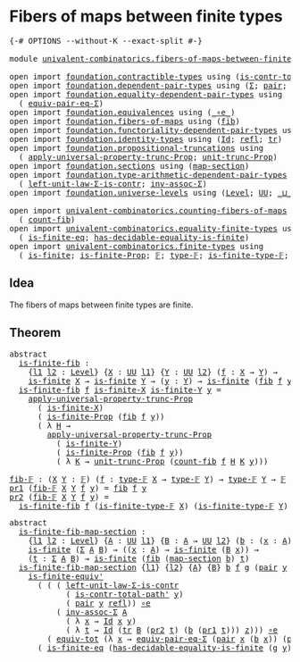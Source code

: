 # Fibers of maps between finite types

<pre class="Agda"><a id="48" class="Symbol">{-#</a> <a id="52" class="Keyword">OPTIONS</a> <a id="60" class="Pragma">--without-K</a> <a id="72" class="Pragma">--exact-split</a> <a id="86" class="Symbol">#-}</a>

<a id="91" class="Keyword">module</a> <a id="98" href="univalent-combinatorics.fibers-of-maps-between-finite-types.html" class="Module">univalent-combinatorics.fibers-of-maps-between-finite-types</a> <a id="158" class="Keyword">where</a>

<a id="165" class="Keyword">open</a> <a id="170" class="Keyword">import</a> <a id="177" href="foundation.contractible-types.html" class="Module">foundation.contractible-types</a> <a id="207" class="Keyword">using</a> <a id="213" class="Symbol">(</a><a id="214" href="foundation-core.contractible-types.html#2189" class="Function">is-contr-total-path&#39;</a><a id="234" class="Symbol">)</a>
<a id="236" class="Keyword">open</a> <a id="241" class="Keyword">import</a> <a id="248" href="foundation.dependent-pair-types.html" class="Module">foundation.dependent-pair-types</a> <a id="280" class="Keyword">using</a> <a id="286" class="Symbol">(</a><a id="287" href="foundation-core.dependent-pair-types.html#502" class="Record">Σ</a><a id="288" class="Symbol">;</a> <a id="290" href="foundation-core.dependent-pair-types.html#575" class="InductiveConstructor">pair</a><a id="294" class="Symbol">;</a> <a id="296" href="foundation-core.dependent-pair-types.html#592" class="Field">pr1</a><a id="299" class="Symbol">;</a> <a id="301" href="foundation-core.dependent-pair-types.html#604" class="Field">pr2</a><a id="304" class="Symbol">)</a>
<a id="306" class="Keyword">open</a> <a id="311" class="Keyword">import</a> <a id="318" href="foundation.equality-dependent-pair-types.html" class="Module">foundation.equality-dependent-pair-types</a> <a id="359" class="Keyword">using</a>
  <a id="367" class="Symbol">(</a> <a id="369" href="foundation.equality-dependent-pair-types.html#2407" class="Function">equiv-pair-eq-Σ</a><a id="384" class="Symbol">)</a>
<a id="386" class="Keyword">open</a> <a id="391" class="Keyword">import</a> <a id="398" href="foundation.equivalences.html" class="Module">foundation.equivalences</a> <a id="422" class="Keyword">using</a> <a id="428" class="Symbol">(</a><a id="429" href="foundation-core.equivalences.html#7843" class="Function Operator">_∘e_</a><a id="433" class="Symbol">)</a>
<a id="435" class="Keyword">open</a> <a id="440" class="Keyword">import</a> <a id="447" href="foundation.fibers-of-maps.html" class="Module">foundation.fibers-of-maps</a> <a id="473" class="Keyword">using</a> <a id="479" class="Symbol">(</a><a id="480" href="foundation-core.fibers-of-maps.html#928" class="Function">fib</a><a id="483" class="Symbol">)</a>
<a id="485" class="Keyword">open</a> <a id="490" class="Keyword">import</a> <a id="497" href="foundation.functoriality-dependent-pair-types.html" class="Module">foundation.functoriality-dependent-pair-types</a> <a id="543" class="Keyword">using</a> <a id="549" class="Symbol">(</a><a id="550" href="foundation-core.functoriality-dependent-pair-types.html#6804" class="Function">equiv-tot</a><a id="559" class="Symbol">)</a>
<a id="561" class="Keyword">open</a> <a id="566" class="Keyword">import</a> <a id="573" href="foundation.identity-types.html" class="Module">foundation.identity-types</a> <a id="599" class="Keyword">using</a> <a id="605" class="Symbol">(</a><a id="606" href="foundation-core.identity-types.html#641" class="Datatype">Id</a><a id="608" class="Symbol">;</a> <a id="610" href="foundation-core.identity-types.html#694" class="InductiveConstructor">refl</a><a id="614" class="Symbol">;</a> <a id="616" href="foundation-core.identity-types.html#4584" class="Function">tr</a><a id="618" class="Symbol">)</a>
<a id="620" class="Keyword">open</a> <a id="625" class="Keyword">import</a> <a id="632" href="foundation.propositional-truncations.html" class="Module">foundation.propositional-truncations</a> <a id="669" class="Keyword">using</a>
  <a id="677" class="Symbol">(</a> <a id="679" href="foundation.propositional-truncations.html#5148" class="Function">apply-universal-property-trunc-Prop</a><a id="714" class="Symbol">;</a> <a id="716" href="foundation.propositional-truncations.html#1756" class="Postulate">unit-trunc-Prop</a><a id="731" class="Symbol">)</a>
<a id="733" class="Keyword">open</a> <a id="738" class="Keyword">import</a> <a id="745" href="foundation.sections.html" class="Module">foundation.sections</a> <a id="765" class="Keyword">using</a> <a id="771" class="Symbol">(</a><a id="772" href="foundation.sections.html#1762" class="Function">map-section</a><a id="783" class="Symbol">)</a>
<a id="785" class="Keyword">open</a> <a id="790" class="Keyword">import</a> <a id="797" href="foundation.type-arithmetic-dependent-pair-types.html" class="Module">foundation.type-arithmetic-dependent-pair-types</a> <a id="845" class="Keyword">using</a>
  <a id="853" class="Symbol">(</a> <a id="855" href="foundation-core.type-arithmetic-dependent-pair-types.html#3077" class="Function">left-unit-law-Σ-is-contr</a><a id="879" class="Symbol">;</a> <a id="881" href="foundation-core.type-arithmetic-dependent-pair-types.html#5795" class="Function">inv-assoc-Σ</a><a id="892" class="Symbol">)</a>
<a id="894" class="Keyword">open</a> <a id="899" class="Keyword">import</a> <a id="906" href="foundation.universe-levels.html" class="Module">foundation.universe-levels</a> <a id="933" class="Keyword">using</a> <a id="939" class="Symbol">(</a><a id="940" href="Agda.Primitive.html#597" class="Postulate">Level</a><a id="945" class="Symbol">;</a> <a id="947" href="foundation-core.universe-levels.html#222" class="Primitive">UU</a><a id="949" class="Symbol">;</a> <a id="951" href="Agda.Primitive.html#810" class="Primitive Operator">_⊔_</a><a id="954" class="Symbol">)</a>

<a id="957" class="Keyword">open</a> <a id="962" class="Keyword">import</a> <a id="969" href="univalent-combinatorics.counting-fibers-of-maps.html" class="Module">univalent-combinatorics.counting-fibers-of-maps</a> <a id="1017" class="Keyword">using</a>
  <a id="1025" class="Symbol">(</a> <a id="1027" href="univalent-combinatorics.counting-fibers-of-maps.html#834" class="Function">count-fib</a><a id="1036" class="Symbol">)</a>
<a id="1038" class="Keyword">open</a> <a id="1043" class="Keyword">import</a> <a id="1050" href="univalent-combinatorics.equality-finite-types.html" class="Module">univalent-combinatorics.equality-finite-types</a> <a id="1096" class="Keyword">using</a>
  <a id="1104" class="Symbol">(</a> <a id="1106" href="univalent-combinatorics.equality-finite-types.html#3302" class="Function">is-finite-eq</a><a id="1118" class="Symbol">;</a> <a id="1120" href="univalent-combinatorics.equality-finite-types.html#1960" class="Function">has-decidable-equality-is-finite</a><a id="1152" class="Symbol">)</a>
<a id="1154" class="Keyword">open</a> <a id="1159" class="Keyword">import</a> <a id="1166" href="univalent-combinatorics.finite-types.html" class="Module">univalent-combinatorics.finite-types</a> <a id="1203" class="Keyword">using</a>
  <a id="1211" class="Symbol">(</a> <a id="1213" href="univalent-combinatorics.finite-types.html#3732" class="Function">is-finite</a><a id="1222" class="Symbol">;</a> <a id="1224" href="univalent-combinatorics.finite-types.html#3641" class="Function">is-finite-Prop</a><a id="1238" class="Symbol">;</a> <a id="1240" href="univalent-combinatorics.finite-types.html#4123" class="Function">𝔽</a><a id="1241" class="Symbol">;</a> <a id="1243" href="univalent-combinatorics.finite-types.html#4171" class="Function">type-𝔽</a><a id="1249" class="Symbol">;</a> <a id="1251" href="univalent-combinatorics.finite-types.html#4222" class="Function">is-finite-type-𝔽</a><a id="1267" class="Symbol">;</a> <a id="1269" href="univalent-combinatorics.finite-types.html#6492" class="Function">is-finite-equiv&#39;</a><a id="1285" class="Symbol">)</a>
</pre>
## Idea

The fibers of maps between finite types are finite.

## Theorem

<pre class="Agda"><a id="1374" class="Keyword">abstract</a>
  <a id="is-finite-fib"></a><a id="1385" href="univalent-combinatorics.fibers-of-maps-between-finite-types.html#1385" class="Function">is-finite-fib</a> <a id="1399" class="Symbol">:</a>
    <a id="1405" class="Symbol">{</a><a id="1406" href="univalent-combinatorics.fibers-of-maps-between-finite-types.html#1406" class="Bound">l1</a> <a id="1409" href="univalent-combinatorics.fibers-of-maps-between-finite-types.html#1409" class="Bound">l2</a> <a id="1412" class="Symbol">:</a> <a id="1414" href="Agda.Primitive.html#597" class="Postulate">Level</a><a id="1419" class="Symbol">}</a> <a id="1421" class="Symbol">{</a><a id="1422" href="univalent-combinatorics.fibers-of-maps-between-finite-types.html#1422" class="Bound">X</a> <a id="1424" class="Symbol">:</a> <a id="1426" href="foundation-core.universe-levels.html#222" class="Primitive">UU</a> <a id="1429" href="univalent-combinatorics.fibers-of-maps-between-finite-types.html#1406" class="Bound">l1</a><a id="1431" class="Symbol">}</a> <a id="1433" class="Symbol">{</a><a id="1434" href="univalent-combinatorics.fibers-of-maps-between-finite-types.html#1434" class="Bound">Y</a> <a id="1436" class="Symbol">:</a> <a id="1438" href="foundation-core.universe-levels.html#222" class="Primitive">UU</a> <a id="1441" href="univalent-combinatorics.fibers-of-maps-between-finite-types.html#1409" class="Bound">l2</a><a id="1443" class="Symbol">}</a> <a id="1445" class="Symbol">(</a><a id="1446" href="univalent-combinatorics.fibers-of-maps-between-finite-types.html#1446" class="Bound">f</a> <a id="1448" class="Symbol">:</a> <a id="1450" href="univalent-combinatorics.fibers-of-maps-between-finite-types.html#1422" class="Bound">X</a> <a id="1452" class="Symbol">→</a> <a id="1454" href="univalent-combinatorics.fibers-of-maps-between-finite-types.html#1434" class="Bound">Y</a><a id="1455" class="Symbol">)</a> <a id="1457" class="Symbol">→</a>
    <a id="1463" href="univalent-combinatorics.finite-types.html#3732" class="Function">is-finite</a> <a id="1473" href="univalent-combinatorics.fibers-of-maps-between-finite-types.html#1422" class="Bound">X</a> <a id="1475" class="Symbol">→</a> <a id="1477" href="univalent-combinatorics.finite-types.html#3732" class="Function">is-finite</a> <a id="1487" href="univalent-combinatorics.fibers-of-maps-between-finite-types.html#1434" class="Bound">Y</a> <a id="1489" class="Symbol">→</a> <a id="1491" class="Symbol">(</a><a id="1492" href="univalent-combinatorics.fibers-of-maps-between-finite-types.html#1492" class="Bound">y</a> <a id="1494" class="Symbol">:</a> <a id="1496" href="univalent-combinatorics.fibers-of-maps-between-finite-types.html#1434" class="Bound">Y</a><a id="1497" class="Symbol">)</a> <a id="1499" class="Symbol">→</a> <a id="1501" href="univalent-combinatorics.finite-types.html#3732" class="Function">is-finite</a> <a id="1511" class="Symbol">(</a><a id="1512" href="foundation-core.fibers-of-maps.html#928" class="Function">fib</a> <a id="1516" href="univalent-combinatorics.fibers-of-maps-between-finite-types.html#1446" class="Bound">f</a> <a id="1518" href="univalent-combinatorics.fibers-of-maps-between-finite-types.html#1492" class="Bound">y</a><a id="1519" class="Symbol">)</a>
  <a id="1523" href="univalent-combinatorics.fibers-of-maps-between-finite-types.html#1385" class="Function">is-finite-fib</a> <a id="1537" href="univalent-combinatorics.fibers-of-maps-between-finite-types.html#1537" class="Bound">f</a> <a id="1539" href="univalent-combinatorics.fibers-of-maps-between-finite-types.html#1539" class="Bound">is-finite-X</a> <a id="1551" href="univalent-combinatorics.fibers-of-maps-between-finite-types.html#1551" class="Bound">is-finite-Y</a> <a id="1563" href="univalent-combinatorics.fibers-of-maps-between-finite-types.html#1563" class="Bound">y</a> <a id="1565" class="Symbol">=</a>
    <a id="1571" href="foundation.propositional-truncations.html#5148" class="Function">apply-universal-property-trunc-Prop</a>
      <a id="1613" class="Symbol">(</a> <a id="1615" href="univalent-combinatorics.fibers-of-maps-between-finite-types.html#1539" class="Bound">is-finite-X</a><a id="1626" class="Symbol">)</a>
      <a id="1634" class="Symbol">(</a> <a id="1636" href="univalent-combinatorics.finite-types.html#3641" class="Function">is-finite-Prop</a> <a id="1651" class="Symbol">(</a><a id="1652" href="foundation-core.fibers-of-maps.html#928" class="Function">fib</a> <a id="1656" href="univalent-combinatorics.fibers-of-maps-between-finite-types.html#1537" class="Bound">f</a> <a id="1658" href="univalent-combinatorics.fibers-of-maps-between-finite-types.html#1563" class="Bound">y</a><a id="1659" class="Symbol">))</a>
      <a id="1668" class="Symbol">(</a> <a id="1670" class="Symbol">λ</a> <a id="1672" href="univalent-combinatorics.fibers-of-maps-between-finite-types.html#1672" class="Bound">H</a> <a id="1674" class="Symbol">→</a>
        <a id="1684" href="foundation.propositional-truncations.html#5148" class="Function">apply-universal-property-trunc-Prop</a>
          <a id="1730" class="Symbol">(</a> <a id="1732" href="univalent-combinatorics.fibers-of-maps-between-finite-types.html#1551" class="Bound">is-finite-Y</a><a id="1743" class="Symbol">)</a>
          <a id="1755" class="Symbol">(</a> <a id="1757" href="univalent-combinatorics.finite-types.html#3641" class="Function">is-finite-Prop</a> <a id="1772" class="Symbol">(</a><a id="1773" href="foundation-core.fibers-of-maps.html#928" class="Function">fib</a> <a id="1777" href="univalent-combinatorics.fibers-of-maps-between-finite-types.html#1537" class="Bound">f</a> <a id="1779" href="univalent-combinatorics.fibers-of-maps-between-finite-types.html#1563" class="Bound">y</a><a id="1780" class="Symbol">))</a>
          <a id="1793" class="Symbol">(</a> <a id="1795" class="Symbol">λ</a> <a id="1797" href="univalent-combinatorics.fibers-of-maps-between-finite-types.html#1797" class="Bound">K</a> <a id="1799" class="Symbol">→</a> <a id="1801" href="foundation.propositional-truncations.html#1756" class="Postulate">unit-trunc-Prop</a> <a id="1817" class="Symbol">(</a><a id="1818" href="univalent-combinatorics.counting-fibers-of-maps.html#834" class="Function">count-fib</a> <a id="1828" href="univalent-combinatorics.fibers-of-maps-between-finite-types.html#1537" class="Bound">f</a> <a id="1830" href="univalent-combinatorics.fibers-of-maps-between-finite-types.html#1672" class="Bound">H</a> <a id="1832" href="univalent-combinatorics.fibers-of-maps-between-finite-types.html#1797" class="Bound">K</a> <a id="1834" href="univalent-combinatorics.fibers-of-maps-between-finite-types.html#1563" class="Bound">y</a><a id="1835" class="Symbol">)))</a>

<a id="fib-𝔽"></a><a id="1840" href="univalent-combinatorics.fibers-of-maps-between-finite-types.html#1840" class="Function">fib-𝔽</a> <a id="1846" class="Symbol">:</a> <a id="1848" class="Symbol">(</a><a id="1849" href="univalent-combinatorics.fibers-of-maps-between-finite-types.html#1849" class="Bound">X</a> <a id="1851" href="univalent-combinatorics.fibers-of-maps-between-finite-types.html#1851" class="Bound">Y</a> <a id="1853" class="Symbol">:</a> <a id="1855" href="univalent-combinatorics.finite-types.html#4123" class="Function">𝔽</a><a id="1856" class="Symbol">)</a> <a id="1858" class="Symbol">(</a><a id="1859" href="univalent-combinatorics.fibers-of-maps-between-finite-types.html#1859" class="Bound">f</a> <a id="1861" class="Symbol">:</a> <a id="1863" href="univalent-combinatorics.finite-types.html#4171" class="Function">type-𝔽</a> <a id="1870" href="univalent-combinatorics.fibers-of-maps-between-finite-types.html#1849" class="Bound">X</a> <a id="1872" class="Symbol">→</a> <a id="1874" href="univalent-combinatorics.finite-types.html#4171" class="Function">type-𝔽</a> <a id="1881" href="univalent-combinatorics.fibers-of-maps-between-finite-types.html#1851" class="Bound">Y</a><a id="1882" class="Symbol">)</a> <a id="1884" class="Symbol">→</a> <a id="1886" href="univalent-combinatorics.finite-types.html#4171" class="Function">type-𝔽</a> <a id="1893" href="univalent-combinatorics.fibers-of-maps-between-finite-types.html#1851" class="Bound">Y</a> <a id="1895" class="Symbol">→</a> <a id="1897" href="univalent-combinatorics.finite-types.html#4123" class="Function">𝔽</a>
<a id="1899" href="foundation-core.dependent-pair-types.html#592" class="Field">pr1</a> <a id="1903" class="Symbol">(</a><a id="1904" href="univalent-combinatorics.fibers-of-maps-between-finite-types.html#1840" class="Function">fib-𝔽</a> <a id="1910" href="univalent-combinatorics.fibers-of-maps-between-finite-types.html#1910" class="Bound">X</a> <a id="1912" href="univalent-combinatorics.fibers-of-maps-between-finite-types.html#1912" class="Bound">Y</a> <a id="1914" href="univalent-combinatorics.fibers-of-maps-between-finite-types.html#1914" class="Bound">f</a> <a id="1916" href="univalent-combinatorics.fibers-of-maps-between-finite-types.html#1916" class="Bound">y</a><a id="1917" class="Symbol">)</a> <a id="1919" class="Symbol">=</a> <a id="1921" href="foundation-core.fibers-of-maps.html#928" class="Function">fib</a> <a id="1925" href="univalent-combinatorics.fibers-of-maps-between-finite-types.html#1914" class="Bound">f</a> <a id="1927" href="univalent-combinatorics.fibers-of-maps-between-finite-types.html#1916" class="Bound">y</a>
<a id="1929" href="foundation-core.dependent-pair-types.html#604" class="Field">pr2</a> <a id="1933" class="Symbol">(</a><a id="1934" href="univalent-combinatorics.fibers-of-maps-between-finite-types.html#1840" class="Function">fib-𝔽</a> <a id="1940" href="univalent-combinatorics.fibers-of-maps-between-finite-types.html#1940" class="Bound">X</a> <a id="1942" href="univalent-combinatorics.fibers-of-maps-between-finite-types.html#1942" class="Bound">Y</a> <a id="1944" href="univalent-combinatorics.fibers-of-maps-between-finite-types.html#1944" class="Bound">f</a> <a id="1946" href="univalent-combinatorics.fibers-of-maps-between-finite-types.html#1946" class="Bound">y</a><a id="1947" class="Symbol">)</a> <a id="1949" class="Symbol">=</a>
  <a id="1953" href="univalent-combinatorics.fibers-of-maps-between-finite-types.html#1385" class="Function">is-finite-fib</a> <a id="1967" href="univalent-combinatorics.fibers-of-maps-between-finite-types.html#1944" class="Bound">f</a> <a id="1969" class="Symbol">(</a><a id="1970" href="univalent-combinatorics.finite-types.html#4222" class="Function">is-finite-type-𝔽</a> <a id="1987" href="univalent-combinatorics.fibers-of-maps-between-finite-types.html#1940" class="Bound">X</a><a id="1988" class="Symbol">)</a> <a id="1990" class="Symbol">(</a><a id="1991" href="univalent-combinatorics.finite-types.html#4222" class="Function">is-finite-type-𝔽</a> <a id="2008" href="univalent-combinatorics.fibers-of-maps-between-finite-types.html#1942" class="Bound">Y</a><a id="2009" class="Symbol">)</a> <a id="2011" href="univalent-combinatorics.fibers-of-maps-between-finite-types.html#1946" class="Bound">y</a>
</pre>
<pre class="Agda"><a id="2026" class="Keyword">abstract</a>
  <a id="is-finite-fib-map-section"></a><a id="2037" href="univalent-combinatorics.fibers-of-maps-between-finite-types.html#2037" class="Function">is-finite-fib-map-section</a> <a id="2063" class="Symbol">:</a>
    <a id="2069" class="Symbol">{</a><a id="2070" href="univalent-combinatorics.fibers-of-maps-between-finite-types.html#2070" class="Bound">l1</a> <a id="2073" href="univalent-combinatorics.fibers-of-maps-between-finite-types.html#2073" class="Bound">l2</a> <a id="2076" class="Symbol">:</a> <a id="2078" href="Agda.Primitive.html#597" class="Postulate">Level</a><a id="2083" class="Symbol">}</a> <a id="2085" class="Symbol">{</a><a id="2086" href="univalent-combinatorics.fibers-of-maps-between-finite-types.html#2086" class="Bound">A</a> <a id="2088" class="Symbol">:</a> <a id="2090" href="foundation-core.universe-levels.html#222" class="Primitive">UU</a> <a id="2093" href="univalent-combinatorics.fibers-of-maps-between-finite-types.html#2070" class="Bound">l1</a><a id="2095" class="Symbol">}</a> <a id="2097" class="Symbol">{</a><a id="2098" href="univalent-combinatorics.fibers-of-maps-between-finite-types.html#2098" class="Bound">B</a> <a id="2100" class="Symbol">:</a> <a id="2102" href="univalent-combinatorics.fibers-of-maps-between-finite-types.html#2086" class="Bound">A</a> <a id="2104" class="Symbol">→</a> <a id="2106" href="foundation-core.universe-levels.html#222" class="Primitive">UU</a> <a id="2109" href="univalent-combinatorics.fibers-of-maps-between-finite-types.html#2073" class="Bound">l2</a><a id="2111" class="Symbol">}</a> <a id="2113" class="Symbol">(</a><a id="2114" href="univalent-combinatorics.fibers-of-maps-between-finite-types.html#2114" class="Bound">b</a> <a id="2116" class="Symbol">:</a> <a id="2118" class="Symbol">(</a><a id="2119" href="univalent-combinatorics.fibers-of-maps-between-finite-types.html#2119" class="Bound">x</a> <a id="2121" class="Symbol">:</a> <a id="2123" href="univalent-combinatorics.fibers-of-maps-between-finite-types.html#2086" class="Bound">A</a><a id="2124" class="Symbol">)</a> <a id="2126" class="Symbol">→</a> <a id="2128" href="univalent-combinatorics.fibers-of-maps-between-finite-types.html#2098" class="Bound">B</a> <a id="2130" href="univalent-combinatorics.fibers-of-maps-between-finite-types.html#2119" class="Bound">x</a><a id="2131" class="Symbol">)</a> <a id="2133" class="Symbol">→</a>
    <a id="2139" href="univalent-combinatorics.finite-types.html#3732" class="Function">is-finite</a> <a id="2149" class="Symbol">(</a><a id="2150" href="foundation-core.dependent-pair-types.html#502" class="Record">Σ</a> <a id="2152" href="univalent-combinatorics.fibers-of-maps-between-finite-types.html#2086" class="Bound">A</a> <a id="2154" href="univalent-combinatorics.fibers-of-maps-between-finite-types.html#2098" class="Bound">B</a><a id="2155" class="Symbol">)</a> <a id="2157" class="Symbol">→</a> <a id="2159" class="Symbol">((</a><a id="2161" href="univalent-combinatorics.fibers-of-maps-between-finite-types.html#2161" class="Bound">x</a> <a id="2163" class="Symbol">:</a> <a id="2165" href="univalent-combinatorics.fibers-of-maps-between-finite-types.html#2086" class="Bound">A</a><a id="2166" class="Symbol">)</a> <a id="2168" class="Symbol">→</a> <a id="2170" href="univalent-combinatorics.finite-types.html#3732" class="Function">is-finite</a> <a id="2180" class="Symbol">(</a><a id="2181" href="univalent-combinatorics.fibers-of-maps-between-finite-types.html#2098" class="Bound">B</a> <a id="2183" href="univalent-combinatorics.fibers-of-maps-between-finite-types.html#2161" class="Bound">x</a><a id="2184" class="Symbol">))</a> <a id="2187" class="Symbol">→</a>
    <a id="2193" class="Symbol">(</a><a id="2194" href="univalent-combinatorics.fibers-of-maps-between-finite-types.html#2194" class="Bound">t</a> <a id="2196" class="Symbol">:</a> <a id="2198" href="foundation-core.dependent-pair-types.html#502" class="Record">Σ</a> <a id="2200" href="univalent-combinatorics.fibers-of-maps-between-finite-types.html#2086" class="Bound">A</a> <a id="2202" href="univalent-combinatorics.fibers-of-maps-between-finite-types.html#2098" class="Bound">B</a><a id="2203" class="Symbol">)</a> <a id="2205" class="Symbol">→</a> <a id="2207" href="univalent-combinatorics.finite-types.html#3732" class="Function">is-finite</a> <a id="2217" class="Symbol">(</a><a id="2218" href="foundation-core.fibers-of-maps.html#928" class="Function">fib</a> <a id="2222" class="Symbol">(</a><a id="2223" href="foundation.sections.html#1762" class="Function">map-section</a> <a id="2235" href="univalent-combinatorics.fibers-of-maps-between-finite-types.html#2114" class="Bound">b</a><a id="2236" class="Symbol">)</a> <a id="2238" href="univalent-combinatorics.fibers-of-maps-between-finite-types.html#2194" class="Bound">t</a><a id="2239" class="Symbol">)</a>
  <a id="2243" href="univalent-combinatorics.fibers-of-maps-between-finite-types.html#2037" class="Function">is-finite-fib-map-section</a> <a id="2269" class="Symbol">{</a><a id="2270" href="univalent-combinatorics.fibers-of-maps-between-finite-types.html#2270" class="Bound">l1</a><a id="2272" class="Symbol">}</a> <a id="2274" class="Symbol">{</a><a id="2275" href="univalent-combinatorics.fibers-of-maps-between-finite-types.html#2275" class="Bound">l2</a><a id="2277" class="Symbol">}</a> <a id="2279" class="Symbol">{</a><a id="2280" href="univalent-combinatorics.fibers-of-maps-between-finite-types.html#2280" class="Bound">A</a><a id="2281" class="Symbol">}</a> <a id="2283" class="Symbol">{</a><a id="2284" href="univalent-combinatorics.fibers-of-maps-between-finite-types.html#2284" class="Bound">B</a><a id="2285" class="Symbol">}</a> <a id="2287" href="univalent-combinatorics.fibers-of-maps-between-finite-types.html#2287" class="Bound">b</a> <a id="2289" href="univalent-combinatorics.fibers-of-maps-between-finite-types.html#2289" class="Bound">f</a> <a id="2291" href="univalent-combinatorics.fibers-of-maps-between-finite-types.html#2291" class="Bound">g</a> <a id="2293" class="Symbol">(</a><a id="2294" href="foundation-core.dependent-pair-types.html#575" class="InductiveConstructor">pair</a> <a id="2299" href="univalent-combinatorics.fibers-of-maps-between-finite-types.html#2299" class="Bound">y</a> <a id="2301" href="univalent-combinatorics.fibers-of-maps-between-finite-types.html#2301" class="Bound">z</a><a id="2302" class="Symbol">)</a> <a id="2304" class="Symbol">=</a>
    <a id="2310" href="univalent-combinatorics.finite-types.html#6492" class="Function">is-finite-equiv&#39;</a>
      <a id="2333" class="Symbol">(</a> <a id="2335" class="Symbol">(</a> <a id="2337" class="Symbol">(</a> <a id="2339" href="foundation-core.type-arithmetic-dependent-pair-types.html#3077" class="Function">left-unit-law-Σ-is-contr</a>
            <a id="2376" class="Symbol">(</a> <a id="2378" href="foundation-core.contractible-types.html#2189" class="Function">is-contr-total-path&#39;</a> <a id="2399" href="univalent-combinatorics.fibers-of-maps-between-finite-types.html#2299" class="Bound">y</a><a id="2400" class="Symbol">)</a>
            <a id="2414" class="Symbol">(</a> <a id="2416" href="foundation-core.dependent-pair-types.html#575" class="InductiveConstructor">pair</a> <a id="2421" href="univalent-combinatorics.fibers-of-maps-between-finite-types.html#2299" class="Bound">y</a> <a id="2423" href="foundation-core.identity-types.html#694" class="InductiveConstructor">refl</a><a id="2427" class="Symbol">))</a> <a id="2430" href="foundation-core.equivalences.html#7843" class="Function Operator">∘e</a>
          <a id="2443" class="Symbol">(</a> <a id="2445" href="foundation-core.type-arithmetic-dependent-pair-types.html#5795" class="Function">inv-assoc-Σ</a> <a id="2457" href="univalent-combinatorics.fibers-of-maps-between-finite-types.html#2280" class="Bound">A</a>
            <a id="2471" class="Symbol">(</a> <a id="2473" class="Symbol">λ</a> <a id="2475" href="univalent-combinatorics.fibers-of-maps-between-finite-types.html#2475" class="Bound">x</a> <a id="2477" class="Symbol">→</a> <a id="2479" href="foundation-core.identity-types.html#641" class="Datatype">Id</a> <a id="2482" href="univalent-combinatorics.fibers-of-maps-between-finite-types.html#2475" class="Bound">x</a> <a id="2484" href="univalent-combinatorics.fibers-of-maps-between-finite-types.html#2299" class="Bound">y</a><a id="2485" class="Symbol">)</a>
            <a id="2499" class="Symbol">(</a> <a id="2501" class="Symbol">λ</a> <a id="2503" href="univalent-combinatorics.fibers-of-maps-between-finite-types.html#2503" class="Bound">t</a> <a id="2505" class="Symbol">→</a> <a id="2507" href="foundation-core.identity-types.html#641" class="Datatype">Id</a> <a id="2510" class="Symbol">(</a><a id="2511" href="foundation-core.identity-types.html#4584" class="Function">tr</a> <a id="2514" href="univalent-combinatorics.fibers-of-maps-between-finite-types.html#2284" class="Bound">B</a> <a id="2516" class="Symbol">(</a><a id="2517" href="foundation-core.dependent-pair-types.html#604" class="Field">pr2</a> <a id="2521" href="univalent-combinatorics.fibers-of-maps-between-finite-types.html#2503" class="Bound">t</a><a id="2522" class="Symbol">)</a> <a id="2524" class="Symbol">(</a><a id="2525" href="univalent-combinatorics.fibers-of-maps-between-finite-types.html#2287" class="Bound">b</a> <a id="2527" class="Symbol">(</a><a id="2528" href="foundation-core.dependent-pair-types.html#592" class="Field">pr1</a> <a id="2532" href="univalent-combinatorics.fibers-of-maps-between-finite-types.html#2503" class="Bound">t</a><a id="2533" class="Symbol">)))</a> <a id="2537" href="univalent-combinatorics.fibers-of-maps-between-finite-types.html#2301" class="Bound">z</a><a id="2538" class="Symbol">)))</a> <a id="2542" href="foundation-core.equivalences.html#7843" class="Function Operator">∘e</a>
        <a id="2553" class="Symbol">(</a> <a id="2555" href="foundation-core.functoriality-dependent-pair-types.html#6804" class="Function">equiv-tot</a> <a id="2565" class="Symbol">(λ</a> <a id="2568" href="univalent-combinatorics.fibers-of-maps-between-finite-types.html#2568" class="Bound">x</a> <a id="2570" class="Symbol">→</a> <a id="2572" href="foundation.equality-dependent-pair-types.html#2407" class="Function">equiv-pair-eq-Σ</a> <a id="2588" class="Symbol">(</a><a id="2589" href="foundation-core.dependent-pair-types.html#575" class="InductiveConstructor">pair</a> <a id="2594" href="univalent-combinatorics.fibers-of-maps-between-finite-types.html#2568" class="Bound">x</a> <a id="2596" class="Symbol">(</a><a id="2597" href="univalent-combinatorics.fibers-of-maps-between-finite-types.html#2287" class="Bound">b</a> <a id="2599" href="univalent-combinatorics.fibers-of-maps-between-finite-types.html#2568" class="Bound">x</a><a id="2600" class="Symbol">))</a> <a id="2603" class="Symbol">(</a><a id="2604" href="foundation-core.dependent-pair-types.html#575" class="InductiveConstructor">pair</a> <a id="2609" href="univalent-combinatorics.fibers-of-maps-between-finite-types.html#2299" class="Bound">y</a> <a id="2611" href="univalent-combinatorics.fibers-of-maps-between-finite-types.html#2301" class="Bound">z</a><a id="2612" class="Symbol">))))</a>
      <a id="2623" class="Symbol">(</a> <a id="2625" href="univalent-combinatorics.equality-finite-types.html#3302" class="Function">is-finite-eq</a> <a id="2638" class="Symbol">(</a><a id="2639" href="univalent-combinatorics.equality-finite-types.html#1960" class="Function">has-decidable-equality-is-finite</a> <a id="2672" class="Symbol">(</a><a id="2673" href="univalent-combinatorics.fibers-of-maps-between-finite-types.html#2291" class="Bound">g</a> <a id="2675" href="univalent-combinatorics.fibers-of-maps-between-finite-types.html#2299" class="Bound">y</a><a id="2676" class="Symbol">)))</a>
</pre>